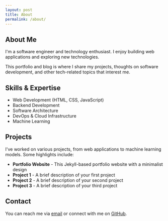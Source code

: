```yaml
---
layout: post
title: About
permalink: /about/
---
```


## About Me

I'm a software engineer and technology enthusiast. I enjoy building web applications and exploring new technologies.

This portfolio and blog is where I share my projects, thoughts on software development, and other tech-related topics that interest me.

## Skills & Expertise

- Web Development (HTML, CSS, JavaScript)
- Backend Development 
- Software Architecture
- DevOps & Cloud Infrastructure
- Machine Learning

## Projects

I've worked on various projects, from web applications to machine learning models. Some highlights include:

- **Portfolio Website** - This Jekyll-based portfolio website with a minimalist design
- **Project 1** - A brief description of your first project
- **Project 2** - A brief description of your second project
- **Project 3** - A brief description of your third project

## Contact

You can reach me via [email](mailto:your-email@example.com) or connect with me on [GitHub](https://github.com/bishoyabd). 